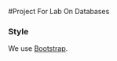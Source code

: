 #Project For Lab On Databases

### Style
We use [Bootstrap]. 

[Bootstrap]: http://getbootstrap.com/examples/blog/
